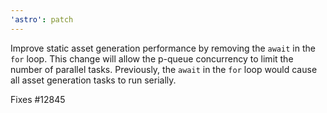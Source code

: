 ```yaml
---
'astro': patch
---
```


Improve static asset generation performance by removing the `await` in the `for` loop. This change will allow the p-queue concurrency to limit the number of parallel tasks. Previously, the `await` in the `for` loop would cause all asset generation tasks to run serially.

Fixes #12845
